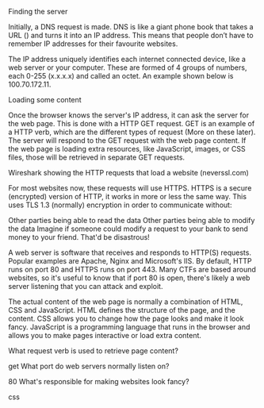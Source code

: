 Finding the server

Initially, a DNS request is made. DNS is like a giant phone book that takes a URL () and turns it into an IP address. This means that people don’t have to remember IP addresses for their favourite websites.

The IP address uniquely identifies each internet connected device, like a web server or your computer. These are formed of 4 groups of numbers, each 0-255 (x.x.x.x) and called an octet. An example shown below is 100.70.172.11.

Loading some content

Once the browser knows the server's IP address, it can ask the server for the web page. This is done with a HTTP GET request. GET is an example of a HTTP verb, which are the different types of request (More on these later). The server will respond to the GET request with the web page content. If the web page is loading extra resources, like JavaScript, images, or CSS files, those will be retrieved in separate GET requests.


Wireshark showing the HTTP requests that load a website (neverssl.com)

For most websites now, these requests will use HTTPS. HTTPS is a secure (encrypted) version of HTTP, it works in more or less the same way. This uses TLS 1.3 (normally) encryption in order to communicate without:

Other parties being able to read the data
Other parties being able to modify the data
Imagine if someone could modify a request to your bank to send money to your friend. That'd be disastrous!

A web server is software that receives and responds to HTTP(S) requests. Popular examples are Apache, Nginx and Microsoft's IIS. By default, HTTP runs on port 80 and HTTPS runs on port 443. Many CTFs are based around websites, so it's useful to know that if port 80 is open, there's likely a web server listening that you can attack and exploit.

The actual content of the web page is normally a combination of HTML, CSS and JavaScript. HTML defines the structure of the page, and the content. CSS allows you to change how the page looks and make it look fancy. JavaScript is a programming language that runs in the browser and allows you to make pages interactive or load extra content.

What request verb is used to retrieve page content?

get
What port do web servers normally listen on?

80
What's responsible for making websites look fancy?

css
